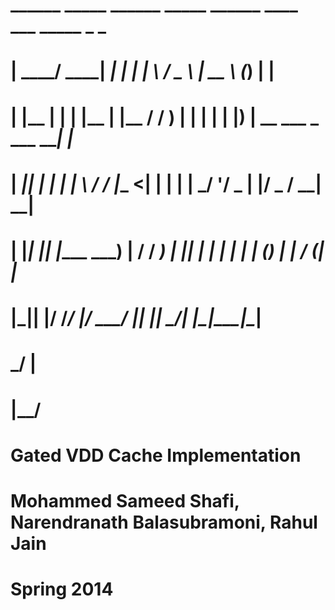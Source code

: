 #    ______ _____ ______   _____ ______ ____   ___    _____           _           _   
#   |  ____/ ____|  ____| | ____|____  |___ \ / _ \  |  __ \         (_)         | |  
#   | |__ | |    | |__    | |__     / /  __) | | | | | |__) | __ ___  _  ___  ___| |_ 
#   |  __|| |    |  __|   |___ \   / /  |__ <| | | | |  ___/ '__/ _ \| |/ _ \/ __| __|
#   | |___| |____| |____   ___) | / /   ___) | |_| | | |   | | | (_) | |  __/ (__| |_ 
#   |______\_____|______| |____/ /_/   |____/ \___/  |_|   |_|  \___/| |\___|\___|\__|
#                                                                   _/ |              
#                                                                  |__/               

# Gated VDD Cache Implementation
# Mohammed Sameed Shafi, Narendranath Balasubramoni, Rahul Jain
# Spring 2014
